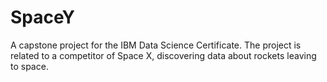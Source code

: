 # SpaceY
A capstone project for the IBM Data Science Certificate. The project is related to a competitor of Space X, discovering data about rockets leaving to space.
